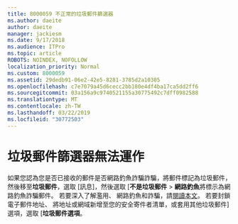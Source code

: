 ```yaml
---
title: 8000059 不正常的垃圾郵件篩選器
ms.author: daeite
author: daeite
manager: jackiesm
ms.date: 9/17/2018
ms.audience: ITPro
ms.topic: article
ROBOTS: NOINDEX, NOFOLLOW
localization_priority: Normal
ms.custom: 8000059
ms.assetid: 29dedb91-06e2-42e5-8281-3785d2a10305
ms.openlocfilehash: c7e7079a45d6cecc2bb180e4df4ba17ca5dd2ff6
ms.sourcegitcommit: 03a156a9c9740521155a30775492c7dff0982588
ms.translationtype: MT
ms.contentlocale: zh-TW
ms.lasthandoff: 03/22/2019
ms.locfileid: "30772503"
---
```

# <a name="spam-filter-not-working"></a>垃圾郵件篩選器無法運作

如果您認為您是否已接收的郵件是否網路釣魚詐騙詐騙，將郵件標記為垃圾郵件，然後移至**垃圾郵件**，選取 [訊息]，然後選取 [**不是垃圾郵件** \> **網路釣魚**將標示為網路釣魚詐騙郵件。 若要深入了解濫用、 網路釣魚和詐騙，請[閱讀本文](https://support.office.com/article/0d882ea5-eedc-4bed-aebc-079ffa1105a3)。 若要封鎖電子郵件地址、 將地址或網域新增至您的安全寄件者清單，或套用其他垃圾郵件] 選項，選取 [**垃圾郵件選項**。 
  

